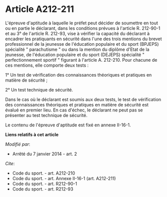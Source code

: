 # Article A212-211

L'épreuve d'aptitude à laquelle le préfet peut décider de soumettre en tout ou en partie le déclarant, dans les conditions
prévues à l'article R. 212-90-1 et au 3° de l'article R. 212-93, vise à vérifier la capacité du déclarant à encadrer les
pratiquants en sécurité dans l'une des trois mentions du brevet professionnel de la jeunesse de l'éducation populaire et du
sport (BPJEPS) spécialité " parachutisme " ou dans la mention du diplôme d'Etat de la jeunesse, de l'éducation populaire et
du sport (DEJEPS) spécialité " perfectionnement sportif " figurant à l'article A. 212-210. Pour chacune de ces mentions, elle
comporte deux tests : 

1° Un test de vérification des connaissances théoriques et pratiques en matière de sécurité ; 

2° Un test technique de sécurité. 

Dans le cas où le déclarant est soumis aux deux tests, le test de vérification des connaissances théoriques et pratiques en
matière de sécurité est évalué en premier lieu. En cas d'échec, le déclarant ne peut pas se présenter au test technique de
sécurité. 

Le contenu de l'épreuve d'aptitude est fixé en annexe II-16-1.

**Liens relatifs à cet article**

_Modifié par_:

  - Arrêté du 7 janvier 2014 - art. 2

_Cite_:

  - Code du sport. - art. A212-210
  - Code du sport. - art. Annexe II-16-1 (art. A212-211)
  - Code du sport. - art. R212-90-1
  - Code du sport. - art. R212-93
